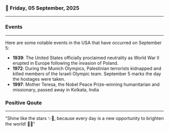 ### 📅 Friday, 05 September, 2025
------
### Events
------
Here are some notable events in the USA that have occurred on September 5:

- **1939**: The United States officially proclaimed neutrality as World War II erupted in Europe following the invasion of Poland.
- **1972**: During the Munich Olympics, Palestinian terrorists kidnapped and killed members of the Israeli Olympic team. September 5 marks the day the hostages were taken.
- **1997**: Mother Teresa, the Nobel Peace Prize-winning humanitarian and missionary, passed away in Kolkata, India
### Positive Qoute
------
"Shine like the stars ✨🌟, because every day is a new opportunity to brighten the world! 🌈💖"
